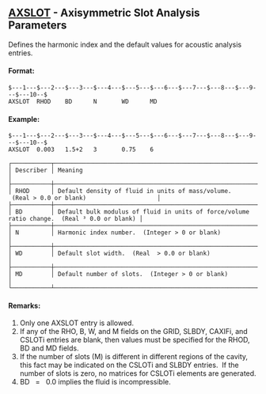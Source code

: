 ## [AXSLOT](https://help.hexagonmi.com/bundle/MSC_Nastran_2022.4/page/Nastran_Combined_Book/qrg/bulkab/TOC.AXSLOT.xhtml) - Axisymmetric Slot Analysis Parameters

Defines the harmonic index and the default values for acoustic analysis entries.

#### Format:

```nastran
$---1---$---2---$---3---$---4---$---5---$---6---$---7---$---8---$---9---$---10--$
AXSLOT  RHOD    BD      N       WD      MD                                      
```

#### Example:

```nastran
$---1---$---2---$---3---$---4---$---5---$---6---$---7---$---8---$---9---$---10--$
AXSLOT  0.003   1.5+2   3       0.75    6                                       
```

```text
┌───────────┬─────────────────────────────────────────────────────────────────────────────────────────────┐
│ Describer │ Meaning                                                                                     │
├───────────┼─────────────────────────────────────────────────────────────────────────────────────────────┤
│ RHOD      │ Default density of fluid in units of mass/volume.  (Real > 0.0 or blank)                    │
├───────────┼─────────────────────────────────────────────────────────────────────────────────────────────┤
│ BD        │ Default bulk modulus of fluid in units of force/volume ratio change.  (Real ³ 0.0 or blank) │
├───────────┼─────────────────────────────────────────────────────────────────────────────────────────────┤
│ N         │ Harmonic index number.  (Integer > 0 or blank)                                              │
├───────────┼─────────────────────────────────────────────────────────────────────────────────────────────┤
│ WD        │ Default slot width.  (Real  > 0.0 or blank)                                                 │
├───────────┼─────────────────────────────────────────────────────────────────────────────────────────────┤
│ MD        │ Default number of slots.  (Integer > 0 or blank)                                            │
└───────────┴─────────────────────────────────────────────────────────────────────────────────────────────┘
```

#### Remarks:

1. Only one AXSLOT entry is allowed.
2. If any of the RHO, B, W, and M fields on the GRID, SLBDY, CAXIFi, and CSLOTi entries are blank, then values must be specified for the RHOD, BD and MD fields.
3. If the number of slots (M) is different in different regions of the cavity, this fact may be indicated on the CSLOTi and SLBDY entries.  If the number of slots is zero, no matrices for CSLOTi elements are generated.
4. BD   =    0.0 implies the fluid is incompressible.
